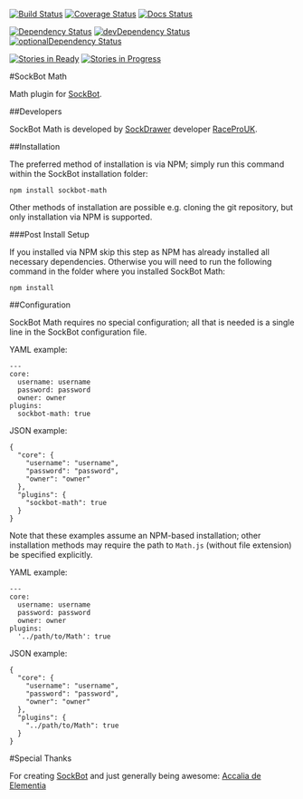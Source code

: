 [![Build Status](https://travis-ci.org/RaceProUK/SockBot-Math.svg?branch=master)](https://travis-ci.org/RaceProUK/SockBot-Math)
[![Coverage Status](https://coveralls.io/repos/RaceProUK/SockBot-Math/badge.svg?branch=master)](https://coveralls.io/r/RaceProUK/SockBot-Math?branch=master)
[![Docs Status](https://readthedocs.org/projects/sockbot-math/badge/?version=latest)](http://sockbot-math.readthedocs.org/)

[![Dependency Status](https://david-dm.org/RaceProUK/SockBot-Math/master.svg)](https://david-dm.org/RaceProUK/SockBot-Math/master)
[![devDependency Status](https://david-dm.org/RaceProUK/SockBot-Math/master/dev-status.svg)](https://david-dm.org/RaceProUK/SockBot-Math/master#info=devDependencies)
[![optionalDependency Status](https://david-dm.org/RaceProUK/SockBot-Math/master/optional-status.svg)](https://david-dm.org/RaceProUK/SockBot-Math/master#info=optionalDependencies)

[![Stories in Ready](https://badge.waffle.io/RaceProUK/SockBot-Math.png?label=ready&title=Ready)](https://waffle.io/RaceProUK/SockBot-Math)
[![Stories in Progress](https://badge.waffle.io/RaceProUK/SockBot-Math.png?label=in%20progress&title=In%20Progress)](https://waffle.io/RaceProUK/SockBot-Math)

#SockBot Math

Math plugin for [SockBot](https://github.com/SockDrawer/SockBot).

##Developers

SockBot Math is developed by [SockDrawer](https://github.com/SockDrawer) developer [RaceProUK](https://github.com/RaceProUK).

##Installation

The preferred method of installation is via NPM; simply run this command within the SockBot installation folder:
```
npm install sockbot-math
```

Other methods of installation are possible e.g. cloning the git repository, but only installation via NPM is supported.

###Post Install Setup

If you installed via NPM skip this step as NPM has already installed all necessary dependencies.
Otherwise you will need to run the following command in the folder where you installed SockBot Math:
```
npm install
```

##Configuration

SockBot Math requires no special configuration; all that is needed is a single line in the SockBot configuration file.

YAML example:
```
---
core:
  username: username
  password: password
  owner: owner
plugins:
  sockbot-math: true
```

JSON example:
```
{
  "core": {
    "username": "username",
    "password": "password",
    "owner": "owner"
  },
  "plugins": {
    "sockbot-math": true
  }
}
```

Note that these examples assume an NPM-based installation; other installation methods may require the path to `Math.js` (without file extension) be specified explicitly.

YAML example:
```
---
core:
  username: username
  password: password
  owner: owner
plugins:
  '../path/to/Math': true
```

JSON example:
```
{
  "core": {
    "username": "username",
    "password": "password",
    "owner": "owner"
  },
  "plugins": {
    "../path/to/Math": true
  }
}
```

#Special Thanks

For creating [SockBot](https://github.com/SockDrawer/SockBot) and just generally being awesome: [Accalia de Elementia](https://github.com/AccaliaDeElementia)